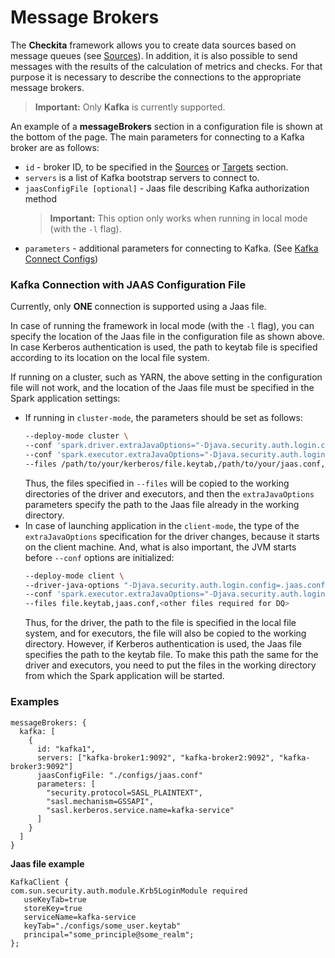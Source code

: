 # Message Brokers

The **Checkita** framework allows you to create data sources based on message queues (see [Sources](Sources.md)).
In addition, it is also possible to send messages with the results of the calculation of metrics and checks.
For that purpose it is necessary to describe the connections to the appropriate message brokers.

> **Important:** Only **Kafka** is currently supported.

An example of a **messageBrokers** section in a configuration file is shown at the bottom of the page.
The main parameters for connecting to a Kafka broker are as follows:

* `id` - broker ID, to be specified in the [Sources](Sources.md) or [Targets](Targets.md) section.
* `servers` is a list of Kafka bootstrap servers to connect to.
* `jaasConfigFile [optional]` - Jaas file describing Kafka authorization method
  > **Important:** This option only works when running in local mode (with the `-l` flag).
* `parameters` - additional parameters for connecting to Kafka.
  (See [Kafka Connect Configs](https://kafka.apache.org/documentation/#connectconfigs))

### Kafka Connection with JAAS Configuration File

Currently, only **ONE** connection is supported using a Jaas file.

In case of running the framework in local mode (with the `-l` flag), you can specify the location of the Jaas file
in the configuration file as shown above. In case Kerberos authentication is used, the path to
keytab file is specified according to its location on the local file system.

If running on a cluster, such as YARN, the above setting in the configuration file will not work, and
the location of the Jaas file must be specified in the Spark application settings:
* If running in `cluster-mode`, the parameters should be set as follows:
   ```bash
   --deploy-mode cluster \
   --conf 'spark.driver.extraJavaOptions="-Djava.security.auth.login.config=./jaas.conf"' \
   --conf 'spark.executor.extraJavaOptions="-Djava.security.auth.login.config=./jaas.conf"' \
   --files /path/to/your/kerberos/file.keytab,/path/to/your/jaas.conf,<other files required for DQ>
   ```
  Thus, the files specified in `--files` will be copied to the working directories of the driver and executors,
  and then the `extraJavaOptions` parameters specify the path to the Jaas file already in the working directory.
* In case of launching application in the `client-mode`, the type of the `extraJavaOptions` specification
  for the driver changes, because it starts on the client machine. And, what is also important, the JVM starts before
  `--conf` options are initialized:
   ```bash
   --deploy-mode client \
   --driver-java-options "-Djava.security.auth.login.config=.jaas.conf" \
   --conf 'spark.executor.extraJavaOptions="-Djava.security.auth.login.config=./jaas.conf"' \
   --files file.keytab,jaas.conf,<other files required for DQ>
   ```
  Thus, for the driver, the path to the file is specified in the local file system, and for executors, the file
  will also be copied to the working directory. However, if Kerberos authentication is used,
  the Jaas file specifies the path to the keytab file. To make this path the same for the driver and executors,
  you need to put the files in the working directory from which the Spark application will be started.

### Examples

```hocon
messageBrokers: {
  kafka: [
    {
      id: "kafka1",
      servers: ["kafka-broker1:9092", "kafka-broker2:9092", "kafka-broker3:9092"]
      jaasConfigFile: "./configs/jaas.conf"
      parameters: [
        "security.protocol=SASL_PLAINTEXT",
        "sasl.mechanism=GSSAPI",
        "sasl.kerberos.service.name=kafka-service"
      ]
    }
  ]
}
```

**Jaas file example**

```
KafkaClient {
com.sun.security.auth.module.Krb5LoginModule required
   useKeyTab=true
   storeKey=true
   serviceName=kafka-service
   keyTab="./configs/some_user.keytab"
   principal="some_principle@some_realm";
};
```